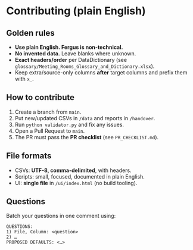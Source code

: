 # Contributing (plain English)

## Golden rules
- **Use plain English. Fergus is non-technical.**
- **No invented data.** Leave blanks where unknown.
- **Exact headers/order** per DataDictionary (see `glossary/Meeting_Rooms_Glossary_and_Dictionary.xlsx`).
- Keep extra/source-only columns **after** target columns and prefix them with `x_`.

## How to contribute
1) Create a branch from `main`.
2) Put new/updated CSVs in `/data` and reports in `/handover`.
3) Run `python validator.py` and fix any issues.
4) Open a Pull Request to `main`.
5) The PR must pass the **PR checklist** (see `PR_CHECKLIST.md`).

## File formats
- CSVs: **UTF-8, comma-delimited**, with headers.
- Scripts: small, focused, documented in plain English.
- UI: **single file** in `/ui/index.html` (no build tooling).

## Questions
Batch your questions in one comment using:
```
QUESTIONS:
1) File, Column: <question>
2) …
PROPOSED DEFAULTS: <…>
```
